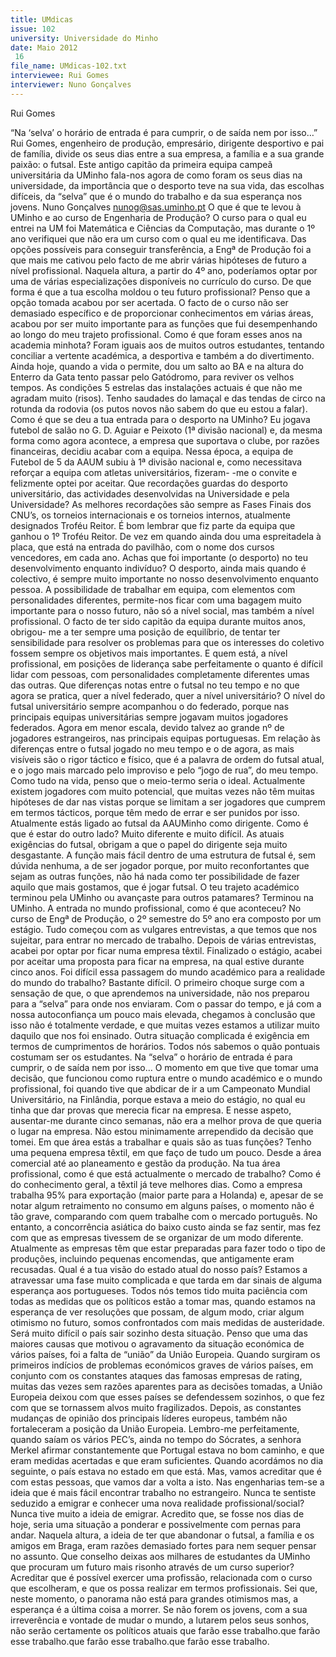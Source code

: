 ```yaml
---
title: UMdicas
issue: 102
university: Universidade do Minho
date: Maio 2012
 16
file_name: UMdicas-102.txt
interviewee: Rui Gomes
interviewer: Nuno Gonçalves
---
```

Rui Gomes

“Na ‘selva’ o horário de entrada é para cumprir, o de saída nem por isso…”
Rui Gomes, engenheiro de produção, empresário,
dirigente desportivo e pai de família, divide os seus
dias entre a sua empresa, a família e a sua grande
paixão: o futsal. Este antigo capitão da primeira
equipa campeã universitária da UMinho fala-nos
agora de como foram os seus dias na universidade,
da importância que o desporto teve na sua vida,
das escolhas difíceis, da “selva” que é o mundo do
trabalho e da sua esperança nos jovens.
Nuno Gonçalves
nunog@sas.uminho.pt
O que é que te levou à UMinho e ao curso de
Engenharia de Produção?
O curso para o qual eu entrei na UM foi Matemática
e Ciências da Computação, mas durante o 1º ano
verifiquei que não era um curso com o qual eu me
identificava. Das opções possíveis para conseguir
transferência, a Engª de Produção foi a que mais
me cativou pelo facto de me abrir várias hipóteses
de futuro a nível profissional. Naquela altura, a partir
do 4º ano, poderíamos optar por uma de várias
especializações disponíveis no currículo do curso.
De que forma é que a tua escolha moldou o
teu futuro profissional?
Penso que a opção tomada acabou por ser acertada.
O facto de o curso não ser demasiado específico
e de proporcionar conhecimentos em várias áreas,
acabou por ser muito importante para as funções
que fui desempenhando ao longo do meu trajeto
profissional.
Como é que foram esses anos na academia
minhota?
Foram iguais aos de muitos outros estudantes, tentando
conciliar a vertente académica, a desportiva
e também a do divertimento. Ainda hoje, quando a
vida o permite, dou um salto ao BA e na altura do
Enterro da Gata tento passar pelo Gatódromo, para
reviver os velhos tempos. As condições 5 estrelas
das instalações actuais é que não me agradam muito
(risos). Tenho saudades do lamaçal e das tendas
de circo na rotunda da rodovia (os putos novos não
sabem do que eu estou a falar).
Como é que se deu a tua entrada para o desporto
na UMinho?
Eu jogava futebol de salão no G. D. Aguiar e Peixoto
(1ª divisão nacional) e, da mesma forma como agora
acontece, a empresa que suportava o clube, por
razões financeiras, decidiu acabar com a equipa.
Nessa época, a equipa de Futebol de 5 da AAUM
subiu à 1ª divisão nacional e, como necessitava reforçar
a equipa com atletas universitários, fizeram-
-me o convite e felizmente optei por aceitar.
Que recordações guardas do desporto universitário,
das actividades desenvolvidas na
Universidade e pela Universidade?
As melhores recordações são sempre as Fases
Finais dos CNU’s, os torneios internacionais e os
torneios internos, atualmente designados Troféu
Reitor. É bom lembrar que fiz parte da equipa que
ganhou o 1º Troféu Reitor. De vez em quando ainda
dou uma espreitadela à placa, que está na entrada
do pavilhão, com o nome dos cursos vencedores,
em cada ano.
Achas que foi importante (o desporto) no teu
desenvolvimento enquanto indivíduo?
O desporto, ainda mais quando é colectivo, é sempre
muito importante no nosso desenvolvimento
enquanto pessoa. A possibilidade de trabalhar em
equipa, com elementos com personalidades diferentes,
permite-nos ficar com uma bagagem muito
importante para o nosso futuro, não só a nível social,
mas também a nível profissional. O facto de ter
sido capitão da equipa durante muitos anos, obrigou-
me a ter sempre uma posição de equilíbrio, de
tentar ter sensibilidade para resolver os problemas
para que os interesses do coletivo fossem sempre
os objetivos mais importantes. E quem está, a nível
profissional, em posições de liderança sabe perfeitamente
o quanto é difícil lidar com pessoas, com
personalidades completamente diferentes umas
das outras.
Que diferenças notas entre o futsal no teu
tempo e no que agora se pratica, quer a nível
federado, quer a nível universitário?
O nível do futsal universitário sempre acompanhou
o do federado, porque nas principais equipas universitárias
sempre jogavam muitos jogadores federados.
Agora em menor escala, devido talvez ao
grande nº de jogadores estrangeiros, nas principais
equipas portuguesas. Em relação às diferenças entre
o futsal jogado no meu tempo e o de agora, as
mais visíveis são o rigor táctico e físico, que é a
palavra de ordem do futsal atual, e o jogo mais marcado
pelo improviso e pelo “jogo de rua”, do meu
tempo. Como tudo na vida, penso que o meio-termo
seria o ideal. Actualmente existem jogadores com
muito potencial, que muitas vezes não têm muitas
hipóteses de dar nas vistas porque se limitam a ser
jogadores que cumprem em termos tácticos, porque
têm medo de errar e ser punidos
por isso.
Atualmente estás ligado ao futsal
da AAUMinho como dirigente.
Como é que é estar do outro
lado?
Muito diferente e muito difícil. As
atuais exigências do futsal, obrigam
a que o papel do dirigente seja muito
desgastante. A função mais fácil
dentro de uma estrutura de futsal é,
sem dúvida nenhuma, a de ser jogador
porque, por muito reconfortantes
que sejam as outras funções, não há
nada como ter possibilidade de fazer
aquilo que mais gostamos, que é jogar
futsal.
O teu trajeto académico terminou pela UMinho
ou avançaste para outros patamares?
Terminou na UMinho.
A entrada no mundo profissional, como é
que aconteceu?
No curso de Engª de Produção, o 2º semestre do 5º
ano era composto por um estágio.
Tudo começou com as vulgares entrevistas, a que
temos que nos sujeitar, para entrar no mercado de
trabalho. Depois de várias entrevistas, acabei por
optar por ficar numa empresa têxtil. Finalizado o
estágio, acabei por aceitar uma proposta para ficar
na empresa, na qual estive durante cinco anos.
Foi difícil essa passagem do mundo académico
para a realidade do mundo do trabalho?
Bastante difícil. O primeiro choque surge com a sensação
de que, o que aprendemos na universidade,
não nos preparou para a “selva” para onde nos enviaram.
Com o passar do tempo, e já com a nossa
autoconfiança um pouco mais elevada, chegamos
à conclusão que isso não é totalmente verdade, e
que muitas vezes estamos a utilizar muito daquilo
que nos foi ensinado. Outra situação complicada é
exigência em termos de cumprimentos de horários.
Todos nós sabemos o quão pontuais costumam ser
os estudantes. Na “selva” o horário de entrada é
para cumprir, o de saída nem por isso…
O momento em que tive que tomar uma decisão,
que funcionou como ruptura entre o mundo académico
e o mundo profissional, foi quando tive que
abdicar de ir a um Campeonato Mundial Universitário,
na Finlândia, porque estava a meio do estágio,
no qual eu tinha que dar provas que merecia ficar
na empresa. E nesse aspeto, ausentar-me durante
cinco semanas, não era a melhor prova de que queria
o lugar na empresa. Não estou minimamente
arrependido da decisão que tomei.
Em que área estás a trabalhar e quais são as
tuas funções?
Tenho uma pequena empresa têxtil, em que faço
de tudo um pouco. Desde a área comercial até ao
planeamento e gestão da produção.
Na tua área profissional, como é que está actualmente
o mercado de trabalho?
Como é do conhecimento geral, a têxtil já teve melhores
dias. Como a empresa trabalha 95% para exportação
(maior parte para a Holanda) e, apesar de
se notar algum retraimento no consumo em alguns
países, o momento não é tão grave, comparando
com quem trabalhe com o mercado português.
No entanto, a concorrência asiática do baixo custo
ainda se faz sentir, mas fez com que as empresas
tivessem de se organizar de um modo diferente.
Atualmente as empresas têm que estar preparadas
para fazer todo o tipo de produções, incluindo pequenas
encomendas, que antigamente eram recusadas.
Qual é a tua visão do estado atual do nosso
país?
Estamos a atravessar uma fase muito complicada e
que tarda em dar sinais de alguma esperança aos
portugueses. Todos nós temos tido muita paciência
com todas as medidas que os políticos estão a tomar
mas, quando estamos na esperança de ver resoluções
que possam, de algum modo, criar algum
otimismo no futuro, somos confrontados com mais
medidas de austeridade.
Será muito difícil o país sair sozinho desta situação.
Penso que uma das maiores causas que motivou o
agravamento da situação económica de vários países,
foi a falta de “união” da União Europeia. Quando
surgiram os primeiros indícios de problemas
económicos graves de vários países, em conjunto
com os constantes ataques das famosas empresas
de rating, muitas das vezes sem razões aparentes
para as decisões tomadas, a União Europeia deixou
com que esses países se defendessem sozinhos,
o que fez com que se tornassem alvos muito fragilizados.
Depois, as constantes mudanças de opinião dos
principais líderes europeus, também não fortaleceram
a posição da União Europeia. Lembro-me perfeitamente,
quando saíam os vários PEC’s, ainda
no tempo do Sócrates, a senhora Merkel afirmar
constantemente que Portugal estava no bom caminho,
e que eram medidas acertadas e que eram
suficientes. Quando acordámos no dia seguinte, o
país estava no estado em que está. Mas, vamos
acreditar que é com estas pessoas, que vamos dar
a volta a isto.
Nas engenharias tem-se a ideia que é mais
fácil encontrar trabalho no estrangeiro. Nunca
te sentiste seduzido a emigrar e conhecer
uma nova realidade profissional/social?
Nunca tive muito a ideia de emigrar. Acredito que,
se fosse nos dias de hoje, seria uma situação a ponderar
e possivelmente com pernas para andar. Naquela
altura, a ideia de ter que abandonar o futsal,
a família e os amigos em Braga, eram razões demasiado
fortes para nem sequer pensar no assunto.
Que conselho deixas aos milhares de estudantes
da UMinho que procuram um futuro
mais risonho através de um curso superior?
Acreditar que é possível exercer uma profissão, relacionada
com o curso que escolheram, e que os
possa realizar em termos profissionais. Sei que,
neste momento, o panorama não está para grandes
otimismos mas, a esperança é a última coisa a morrer.
Se não forem os jovens, com a sua irreverência
e vontade de mudar o mundo, a lutarem pelos seus
sonhos, não serão certamente os políticos atuais
que farão esse trabalho.que farão esse trabalho.que farão esse trabalho.que farão esse trabalho.